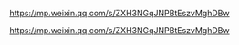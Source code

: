 https://mp.weixin.qq.com/s/ZXH3NGqJNPBtEszvMghDBw

https://mp.weixin.qq.com/s/ZXH3NGqJNPBtEszvMghDBw